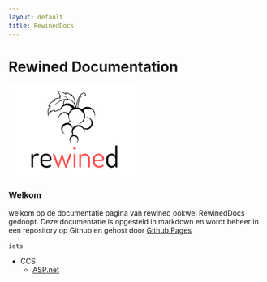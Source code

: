 ```yaml
---
layout: default
title: RewinedDocs
---
```



# Rewined Documentation
![Rewined](media/logo/rewined_logo_s.png)

### Welkom

welkom op de documentatie pagina van rewined ookwel RewinedDocs gedoopt.
Deze documentatie is opgesteld in markdown en wordt beheer in een repository op Github en gehost door
[Github Pages](https://rob-van-looveren.github.io/RewinedDocs/)

```
iets
```

* CCS
     * [ASP.net](content/ccs/asp_dotnet)
     
